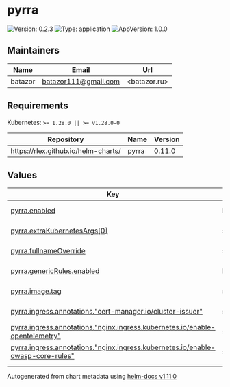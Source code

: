# pyrra

![Version: 0.2.3](https://img.shields.io/badge/Version-0.2.3-informational?style=flat-square) ![Type: application](https://img.shields.io/badge/Type-application-informational?style=flat-square) ![AppVersion: 1.0.0](https://img.shields.io/badge/AppVersion-1.0.0-informational?style=flat-square)

## Maintainers

| Name | Email | Url |
| ---- | ------ | --- |
| batazor | <batazor111@gmail.com> | <batazor.ru> |

## Requirements

Kubernetes: `>= 1.28.0 || >= v1.28.0-0`

| Repository | Name | Version |
|------------|------|---------|
| https://rlex.github.io/helm-charts/ | pyrra | 0.11.0 |

## Values

<table height="400px" >
	<thead>
		<th>Key</th>
		<th>Type</th>
		<th>Default</th>
		<th>Description</th>
	</thead>
	<tbody>
		<tr>
			<td id="pyrra--enabled"><a href="./values.yaml#L6">pyrra.enabled</a></td>
			<td>
bool
</td>
			<td>
				<div style="max-width: 300px;">
<pre lang="json">
true
</pre>
</div>
			</td>
			<td></td>
		</tr>
		<tr>
			<td id="pyrra--extraKubernetesArgs[0]"><a href="./values.yaml#L17">pyrra.extraKubernetesArgs[0]</a></td>
			<td>
string
</td>
			<td>
				<div style="max-width: 300px;">
<pre lang="json">
"--config-map-mode=true"
</pre>
</div>
			</td>
			<td></td>
		</tr>
		<tr>
			<td id="pyrra--fullnameOverride"><a href="./values.yaml#L8">pyrra.fullnameOverride</a></td>
			<td>
string
</td>
			<td>
				<div style="max-width: 300px;">
<pre lang="json">
"pyrra"
</pre>
</div>
			</td>
			<td></td>
		</tr>
		<tr>
			<td id="pyrra--genericRules--enabled"><a href="./values.yaml#L53">pyrra.genericRules.enabled</a></td>
			<td>
bool
</td>
			<td>
				<div style="max-width: 300px;">
<pre lang="json">
true
</pre>
</div>
			</td>
			<td></td>
		</tr>
		<tr>
			<td id="pyrra--image--tag"><a href="./values.yaml#L11">pyrra.image.tag</a></td>
			<td>
string
</td>
			<td>
				<div style="max-width: 300px;">
<pre lang="json">
"v0.7.2"
</pre>
</div>
			</td>
			<td></td>
		</tr>
		<tr>
			<td id="pyrra--ingress--annotations--"cert-manager--io/cluster-issuer""><a href="./values.yaml#L23">pyrra.ingress.annotations."cert-manager.io/cluster-issuer"</a></td>
			<td>
string
</td>
			<td>
				<div style="max-width: 300px;">
<pre lang="json">
"cert-manager-production"
</pre>
</div>
			</td>
			<td></td>
		</tr>
		<tr>
			<td id="pyrra--ingress--annotations--"nginx--ingress--kubernetes--io/enable-opentelemetry""><a href="./values.yaml#L25">pyrra.ingress.annotations."nginx.ingress.kubernetes.io/enable-opentelemetry"</a></td>
			<td>
string
</td>
			<td>
				<div style="max-width: 300px;">
<pre lang="json">
"true"
</pre>
</div>
			</td>
			<td></td>
		</tr>
		<tr>
			<td id="pyrra--ingress--annotations--"nginx--ingress--kubernetes--io/enable-owasp-core-rules""><a href="./values.yaml#L24">pyrra.ingress.annotations."nginx.ingress.kubernetes.io/enable-owasp-core-rules"</a></td>
			<td>
string
</td>
			<td>
				<div style="max-width: 300px;">
<pre lang="json">
"true"
</pre>
</div>
			</td>
			<td></td>
		</tr>
		<tr>
			<td id="pyrra--ingress--className"><a href="./values.yaml#L21">pyrra.ingress.className</a></td>
			<td>
string
</td>
			<td>
				<div style="max-width: 300px;">
<pre lang="json">
"nginx"
</pre>
</div>
			</td>
			<td></td>
		</tr>
		<tr>
			<td id="pyrra--ingress--enabled"><a href="./values.yaml#L20">pyrra.ingress.enabled</a></td>
			<td>
bool
</td>
			<td>
				<div style="max-width: 300px;">
<pre lang="json">
true
</pre>
</div>
			</td>
			<td></td>
		</tr>
		<tr>
			<td id="pyrra--ingress--hosts[0]--host"><a href="./values.yaml#L27">pyrra.ingress.hosts[0].host</a></td>
			<td>
string
</td>
			<td>
				<div style="max-width: 300px;">
<pre lang="json">
"status.shortlink.best"
</pre>
</div>
			</td>
			<td></td>
		</tr>
		<tr>
			<td id="pyrra--ingress--hosts[0]--paths[0]--path"><a href="./values.yaml#L29">pyrra.ingress.hosts[0].paths[0].path</a></td>
			<td>
string
</td>
			<td>
				<div style="max-width: 300px;">
<pre lang="json">
"/"
</pre>
</div>
			</td>
			<td></td>
		</tr>
		<tr>
			<td id="pyrra--ingress--hosts[0]--paths[0]--pathType"><a href="./values.yaml#L30">pyrra.ingress.hosts[0].paths[0].pathType</a></td>
			<td>
string
</td>
			<td>
				<div style="max-width: 300px;">
<pre lang="json">
"Prefix"
</pre>
</div>
			</td>
			<td></td>
		</tr>
		<tr>
			<td id="pyrra--ingress--tls[0]--hosts[0]"><a href="./values.yaml#L34">pyrra.ingress.tls[0].hosts[0]</a></td>
			<td>
string
</td>
			<td>
				<div style="max-width: 300px;">
<pre lang="json">
"status.shortlink.best"
</pre>
</div>
			</td>
			<td></td>
		</tr>
		<tr>
			<td id="pyrra--ingress--tls[0]--secretName"><a href="./values.yaml#L32">pyrra.ingress.tls[0].secretName</a></td>
			<td>
string
</td>
			<td>
				<div style="max-width: 300px;">
<pre lang="json">
"status-page-ingress-tls"
</pre>
</div>
			</td>
			<td></td>
		</tr>
		<tr>
			<td id="pyrra--prometheusExternalUrl"><a href="./values.yaml#L14">pyrra.prometheusExternalUrl</a></td>
			<td>
string
</td>
			<td>
				<div style="max-width: 300px;">
<pre lang="json">
"https://shortlink.best/prometheus"
</pre>
</div>
			</td>
			<td></td>
		</tr>
		<tr>
			<td id="pyrra--prometheusUrl"><a href="./values.yaml#L13">pyrra.prometheusUrl</a></td>
			<td>
string
</td>
			<td>
				<div style="max-width: 300px;">
<pre lang="json">
"http://prometheus-prometheus.prometheus-operator:9090"
</pre>
</div>
			</td>
			<td></td>
		</tr>
		<tr>
			<td id="pyrra--resources--limits--cpu"><a href="./values.yaml#L38">pyrra.resources.limits.cpu</a></td>
			<td>
string
</td>
			<td>
				<div style="max-width: 300px;">
<pre lang="json">
"100m"
</pre>
</div>
			</td>
			<td></td>
		</tr>
		<tr>
			<td id="pyrra--resources--limits--memory"><a href="./values.yaml#L39">pyrra.resources.limits.memory</a></td>
			<td>
string
</td>
			<td>
				<div style="max-width: 300px;">
<pre lang="json">
"256Mi"
</pre>
</div>
			</td>
			<td></td>
		</tr>
		<tr>
			<td id="pyrra--resources--requests--cpu"><a href="./values.yaml#L41">pyrra.resources.requests.cpu</a></td>
			<td>
string
</td>
			<td>
				<div style="max-width: 300px;">
<pre lang="json">
"50m"
</pre>
</div>
			</td>
			<td></td>
		</tr>
		<tr>
			<td id="pyrra--resources--requests--memory"><a href="./values.yaml#L42">pyrra.resources.requests.memory</a></td>
			<td>
string
</td>
			<td>
				<div style="max-width: 300px;">
<pre lang="json">
"64Mi"
</pre>
</div>
			</td>
			<td></td>
		</tr>
		<tr>
			<td id="pyrra--serviceMonitor--enabled"><a href="./values.yaml#L45">pyrra.serviceMonitor.enabled</a></td>
			<td>
bool
</td>
			<td>
				<div style="max-width: 300px;">
<pre lang="json">
true
</pre>
</div>
			</td>
			<td></td>
		</tr>
		<tr>
			<td id="pyrra--serviceMonitor--jobLabel"><a href="./values.yaml#L47">pyrra.serviceMonitor.jobLabel</a></td>
			<td>
string
</td>
			<td>
				<div style="max-width: 300px;">
<pre lang="json">
"pyrra"
</pre>
</div>
			</td>
			<td></td>
		</tr>
		<tr>
			<td id="pyrra--serviceMonitor--labels--release"><a href="./values.yaml#L50">pyrra.serviceMonitor.labels.release</a></td>
			<td>
string
</td>
			<td>
				<div style="max-width: 300px;">
<pre lang="json">
"prometheus-operator"
</pre>
</div>
			</td>
			<td></td>
		</tr>
	</tbody>
</table>

----------------------------------------------
Autogenerated from chart metadata using [helm-docs v1.11.0](https://github.com/norwoodj/helm-docs/releases/v1.11.0)
